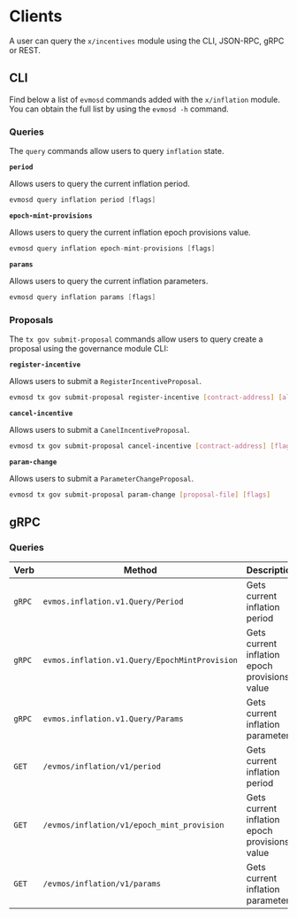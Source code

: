 <!--
order: 8
-->

# Clients

A user can query the `x/incentives` module using the CLI, JSON-RPC, gRPC or
REST.

## CLI

Find below a list of `evmosd` commands added with the `x/inflation` module. You
can obtain the full list by using the `evmosd -h` command.

### Queries


The `query` commands allow users to query `inflation` state.

**`period`**

Allows users to query the current inflation period.

```go
evmosd query inflation period [flags]
```

**`epoch-mint-provisions`**

Allows users to query the current inflation epoch provisions value.

```go
evmosd query inflation epoch-mint-provisions [flags]
```

**`params`**

Allows users to query the current inflation parameters.

```go
evmosd query inflation params [flags]
```

### Proposals

The `tx gov submit-proposal` commands allow users to query create a proposal
using the governance module CLI:

**`register-incentive`**

Allows users to submit a `RegisterIncentiveProposal`.

```bash
evmosd tx gov submit-proposal register-incentive [contract-address] [allocation] [epochs] [flags]
```

**`cancel-incentive`**

Allows users to submit a `CanelIncentiveProposal`.

```bash
evmosd tx gov submit-proposal cancel-incentive [contract-address] [flags]
```

**`param-change`**

Allows users to submit a `ParameterChangeProposal`.

```bash
evmosd tx gov submit-proposal param-change [proposal-file] [flags]
```

## gRPC

### Queries

| Verb   | Method                                        | Description                                   |
| ------ | --------------------------------------------- | --------------------------------------------- |
| `gRPC` | `evmos.inflation.v1.Query/Period`             | Gets current inflation period                 |
| `gRPC` | `evmos.inflation.v1.Query/EpochMintProvision` | Gets current inflation epoch provisions value |
| `gRPC` | `evmos.inflation.v1.Query/Params`             | Gets current inflation parameters             |
| `GET`  | `/evmos/inflation/v1/period`                  | Gets current inflation period                 |
| `GET`  | `/evmos/inflation/v1/epoch_mint_provision`    | Gets current inflation epoch provisions value |
| `GET`  | `/evmos/inflation/v1/params`                  | Gets current inflation parameters             |

